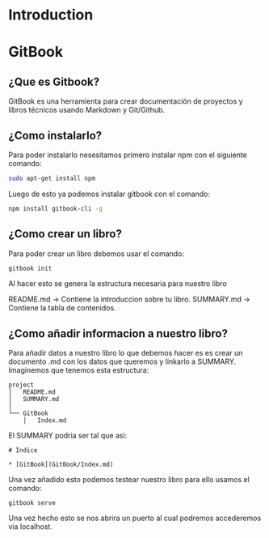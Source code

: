 # Introduction

# GitBook
## ¿Que es Gitbook?

GitBook es una herramienta para crear documentación de proyectos y libros técnicos usando Markdown y Git/Github.

## ¿Como instalarlo?

Para poder instalarlo nesesitamos primero instalar npm con el siguiente comando:
```bash
sudo apt-get install npm
```
Luego de esto ya podemos instalar gitbook con el comando:
```bash
npm install gitbook-cli -g
```

## ¿Como crear un libro?

Para poder crear un libro debemos usar el comando:
```bash
gitbook init
```
Al hacer esto se genera la estructura necesaria para nuestro libro

README.md -> Contiene la introduccion sobre tu libro.
SUMMARY.md -> Contiene la tabla de contenidos.

## ¿Como añadir informacion a nuestro libro?

Para añadir datos a nuestro libro lo que debemos hacer es es crear un documento .md con los datos que queremos y linkarlo a SUMMARY.
Imaginemos que tenemos esta estructura:

```
project
│   README.md
│   SUMMARY.md    
│
└── GitBook
    │   Index.md
```

El SUMMARY podria ser tal que asi:

```
# Índice

* [GitBook](GitBook/Index.md)

```

Una vez añadido esto podemos testear nuestro libro para ello usamos el comando:
```
gitbook serve
```
Una vez hecho esto se nos abrira un puerto al cual podremos accederemos via localhost.

